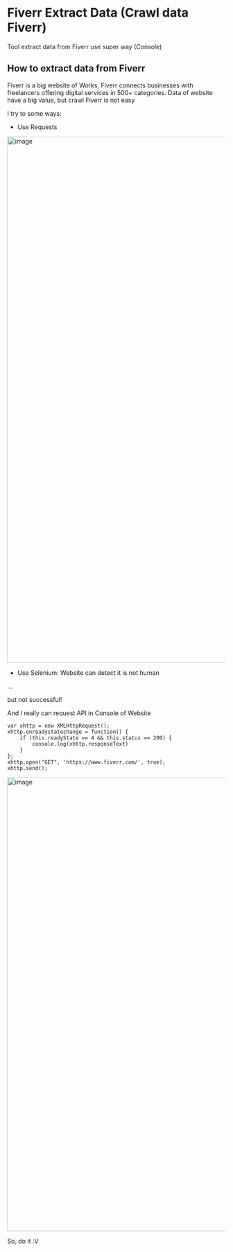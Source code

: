 # Fiverr Extract Data (Crawl data Fiverr)
Tool extract data from Fiverr use super way (Console)

## How to extract data from Fiverr
Fiverr is a big website of Works, Fiverr connects businesses with freelancers offering digital services in 500+ categories. Data of website have a big value, but crawl Fiverr is not easy

I try to some ways:
- Use Requests

<img width="1214" alt="image" src="https://user-images.githubusercontent.com/24355759/175592650-f00a6bfd-5a23-4f52-8db1-3578942ec8ce.png">

- Use Selenium: Website can detect it is not human

...

but not successful!

And I really can request API in Console of Website

```
var xhttp = new XMLHttpRequest();
xhttp.onreadystatechange = function() {
    if (this.readyState == 4 && this.status == 200) {
    	console.log(xhttp.responseText)
    }
};
xhttp.open("GET", 'https://www.fiverr.com/', true);
xhttp.send();

```

<img width="1047" alt="image" src="https://user-images.githubusercontent.com/24355759/175604315-dd6097d8-332f-4d98-ad66-b8031266a34f.png">

So, do it :V
